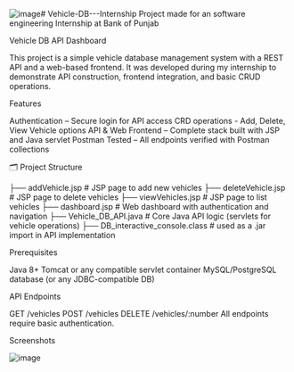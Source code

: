 ![image](https://github.com/user-attachments/assets/ba9136a1-a249-46e3-a8f6-d30b6aceae5c)# Vehicle-DB---Internship
Project made for an software engineering Internship at Bank of Punjab

Vehicle DB API Dashboard

This project is a simple vehicle database management system with a REST API and a web-based frontend. It was developed during my internship to demonstrate API construction, frontend integration, and basic CRUD operations.

Features

Authentication – Secure login for API access
CRD operations - Add, Delete, View Vehicle options
API & Web Frontend – Complete stack built with JSP and Java servlet
Postman Tested – All endpoints verified with Postman collections

🗂️ Project Structure

├── addVehicle.jsp          # JSP page to add new vehicles
├── deleteVehicle.jsp       # JSP page to delete vehicles
├── viewVehicles.jsp        # JSP page to list vehicles
├── dashboard.jsp           # Web dashboard with authentication and navigation
├── Vehicle_DB_API.java     # Core Java API logic (servlets for vehicle operations)
├── DB_interactive_console.class # used as a .jar import in API implementation

Prerequisites

Java 8+
Tomcat or any compatible servlet container
MySQL/PostgreSQL database (or any JDBC-compatible DB)

API Endpoints

GET /vehicles
POST /vehicles
DELETE /vehicles/:number
All endpoints require basic authentication.

Screenshots

![image](https://github.com/user-attachments/assets/80ad38bd-f05e-4a61-a626-d0aff152d8a9)
